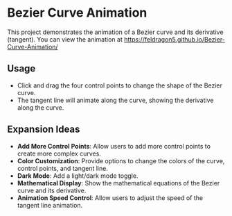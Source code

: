 # Bezier Curve Animation

This project demonstrates the animation of a Bezier curve and its derivative (tangent).
You can view the animation at https://feldragon5.github.io/Bezier-Curve-Animation/

## Usage

-   Click and drag the four control points to change the shape of the Bezier curve.
-   The tangent line will animate along the curve, showing the derivative along the curve.

## Expansion Ideas

-   **Add More Control Points**: Allow users to add more control points to create more complex curves.
-   **Color Customization**: Provide options to change the colors of the curve, control points, and tangent line.
-   **Dark Mode**: Add a light/dark mode toggle.
-   **Mathematical Display**: Show the mathematical equations of the Bezier curve and its derivative.
-   **Animation Speed Control**: Allow users to adjust the speed of the tangent line animation.
